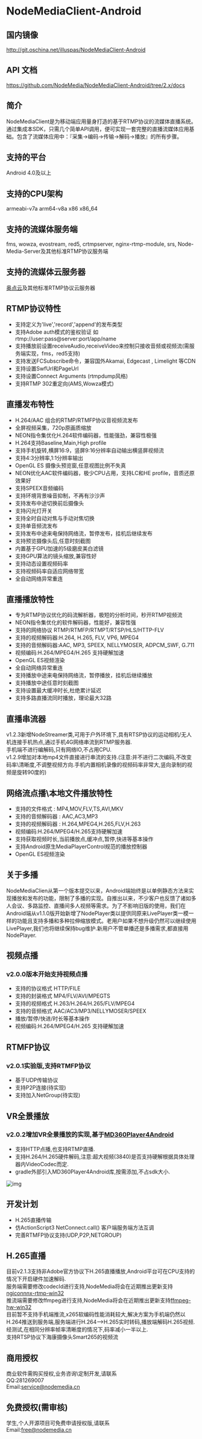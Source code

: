 # NodeMediaClient-Android

## 国内镜像
http://git.oschina.net/illuspas/NodeMediaClient-Android

## API 文档
https://github.com/NodeMedia/NodeMediaClient-Android/tree/2.x/docs

## 简介
NodeMediaClient是为移动端应用量身打造的基于RTMP协议的流媒体直播系统。通过集成本SDK，只需几个简单API调用，便可实现一套完整的直播流媒体应用基础。包含了流媒体应用中：『采集->编码->传输->解码->播放』的所有步骤。

## 支持的平台
Android 4.0及以上

## 支持的CPU架构
armeabi-v7a arm64-v8a x86 x86_64

## 支持的流媒体服务端
fms, wowza, evostream, red5, crtmpserver, nginx-rtmp-module, srs, Node-Media-Server及其他标准RTMP协议服务端

## 支持的流媒体云服务器
[奥点云](http://www.aodianyun.com/)及其他标准RTMP协议云服务器

## RTMP协议特性
* 支持定义为'live','record','append'的发布类型
* 支持Adobe auth模式的鉴权验证 如rtmp://user:pass@server:port/app/name
* 支持播放前设置receiveAudio,receiveVideo来控制只接收音频或视频流(需服务端实现，fms，red5支持)
* 支持发送FCSubscribe命令，兼容国外Akamai, Edgecast , Limelight 等CDN
* 支持设置SwfUrl和PageUrl
* 支持设置Connect Arguments (rtmpdump风格)
* 支持RTMP 302重定向(AMS,Wowza模式)

## 直播发布特性
* H.264/AAC 组合的RTMP/RTMFP协议音视频流发布
* 全屏视频采集，720p原画质缩放
* NEON指令集优化H.264软件编码器，性能强劲，兼容性极强
* H.264支持Baseline,Main,High profile
* 支持手机旋转,横屏16:9，竖屏9:16分辨率自动输出横竖屏视频流
* 支持4:3分辨率,1:1分辨率输出
* OpenGL ES 摄像头预览窗,任意视图比例不失真
* NEON优化AAC软件编码器，极少CPU占用，支持LC和HE profile，音质还原效果好
* 支持SPEEX音频编码
* 支持环境背景噪音抑制，不再有沙沙声
* 支持发布中途切换前后摄像头
* 支持闪光灯开关
* 支持全时自动对焦与手动对焦切换
* 支持单音频流发布
* 支持发布中途来电保持网络流，暂停发布，挂机后继续发布
* 支持预览摄像头后,任意时刻截图
* 内置基于GPU加速的5级磨皮美白滤镜
* 支持GPU算法的镜头缩放,兼容性好
* 支持动态设置视频码率
* 支持视频码率自适应网络带宽
* 全自动网络异常重连

## 直播播放特性
* 专为RTMP协议优化的码流解析器，极短的分析时间，秒开RTMP视频流
* NEON指令集优化的软件解码器，性能好，兼容性强
* 支持的网络协议 RTMP/RTMFP/RTMPT/RTSP/HLS/HTTP-FLV
* 支持的视频解码器:H.264, H.265, FLV, VP6, MPEG4
* 支持的音频解码器:AAC, MP3, SPEEX, NELLYMOSER, ADPCM_SWF, G.711
* 视频编码:H.264/MPEG4/H.265 支持硬解加速
* OpenGL ES视频渲染
* 全自动网络异常重连
* 支持播放中途来电保持网络流，暂停播放，挂机后继续播放
* 支持播放中途任意时刻截图
* 支持设置最大缓冲时长,杜绝累计延迟
* 支持多路直播流同时播放，理论最大32路

## 直播串流器
v1.2.3新增NodeStreamer类,可用于户外环境下,具有RTSP协议的运动相机/无人机连接手机热点,通过手机4G网络串流到RTMP服务器.  
手机端不进行编解码,只有网络IO,不占用CPU.  
v1.2.9增加对本地mp4文件直接进行串流的支持.(注意:并不进行二次编码,不改变码率\清晰度,不调整视频方向.手机内置相机录像的视频码率非常大,竖向录制的视频是旋转90度的)

## 网络流点播\本地文件播放特性  
* 支持的文件格式 : MP4,MOV,FLV,TS,AVI,MKV
* 支持的音频解码器 : AAC,AC3,MP3
* 支持的视频解码器 : H.264,MPEG4,H.265,FLV,H.263
* 视频编码:H.264/MPEG4/H.265支持硬解加速
* 支持获取视频时长,当前播放点,缓冲点,暂停,快进等基本操作
* 支持Android原生MediaPlayerControl规范的播放控制器
* OpenGL ES视频渲染

## 关于多播
NodeMediaClien从第一个版本提交以来，Android端始终是以单例静态方法来实现播放和发布的功能，限制了多播的实现。自推出以来，不少客户也反馈了诸如多人会议、多路监控、直播间多人视频等需求。为了不影响旧版的使用，我们在Android端从v1.1.0版开始新增了NodePlayer类以提供同原来LivePlayer类一模一样的功能且支持多播和多种拉伸缩放模式。老用户如果不想升级仍然可以继续使用LivePlayer,我们也将继续保持bug维护.新用户不管单播还是多播需求,都直接用NodePlayer.

## 视频点播
### v2.0.0版本开始支持视频点播
 * 支持的协议格式 HTTP/FILE
 * 支持的封装格式 MP4/FLV/AVI/MPEGTS
 * 支持的视频格式 H.263/H.264/H.265/FLV/MPEG4
 * 支持的音频格式 AAC/AC3/MP3/NELLYMOSER/SPEEX
 * 播放/暂停/快进/时长等基本操作
 * 视频编码:H.264/MPEG4/H.265 支持硬解加速
 
## RTMFP协议  
### v2.0.1实验版,支持RTMFP协议  
 * 基于UDP传输协议
 * 支持P2P连接(待实现)
 * 支持加入NetGroup(待实现)
  
## VR全景播放
### v2.0.2增加VR全景播放的实现,基于[MD360Player4Android](https://github.com/ashqal/MD360Player4Android)  
 * 支持HTTP点播,也支持RTMP直播. 
 * 支持H.264/H.265硬件解码,注意:超大视频(3840)是否支持硬解根据具体处理器内VideoCodec而定.  
 * gradle外部引入MD360Player4Android库,按需添加,不占sdk大小.  
 
![img](https://raw.githubusercontent.com/NodeMedia/NodeMediaClient-Android/2.x/Screenshot_20170413-002113.jpg)

## 开发计划
 * H.265直播传输
 * 仿ActionScript3 NetConnect.call() 客户端服务端方法互调
 * 完善RTMFP协议支持(UDP,P2P,NETGROUP)

## H.265直播
目前v2.1.3支持非Adobe官方协议下H.265直播播放,Android平台可在CPU支持的情况下开启硬件加速解码.  
服务端需要修改codecId进行支持,NodeMedia将会在近期推出更新支持[ngiconnnx-rtmp-win32](https://github.com/illuspas/nginx-rtmp-win32)  
推流端需要修改ffmpeg进行支持,NodeMedia将会在近期推出更新支持[ffmpeg-hw-win32](https://github.com/illuspas/ffmpeg-hw-win32)  
目前暂不支持手机端推流,x265软编码性能消耗较大,解决方案为手机端仍然以H.264推送到服务端,服务端进行H.264-->H.265实时转码,播放端解码H.265视频.  
经测试,在相同分辨率帧率清晰度的情况下,码率减小一半以上.  
支持RTSP协议下海康摄像头Smart265的视频流

## 商用授权
商业软件需购买授权,业务咨询\定制开发,请联系  
QQ:281269007  
Email:service@nodemedia.cn

## 免费授权(需审核)
学生,个人开源项目可免费申请授权版,请联系  
Email:free@nodemedia.cn
